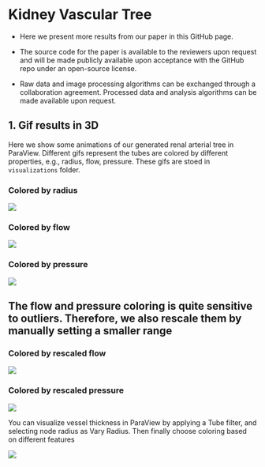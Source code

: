 # Kidney Vascular Tree

* Here we present more results from our paper in this GitHub page.

* The source code for the paper is available to the reviewers upon request and will be made publicly available upon acceptance with the GitHub repo under an open-source license. 

* Raw data and image processing algorithms can be exchanged through a collaboration agreement. 
Processed data and analysis algorithms can be made available upon request.

##  1. Gif results in 3D
Here we show some animations of our generated renal arterial tree in ParaView. 
Different gifs represent the tubes are colored by different properties, e.g., radius, flow, pressure.
These gifs are stoed in ```visualizations``` folder.

### Colored by radius
 ![](visualizations/radius1.gif) 
### Colored by flow
 ![](visualizations/flow.gif) 
### Colored by pressure
 ![](visualizations/pressure.gif) 

## The flow and pressure coloring is quite sensitive to outliers. Therefore, we also rescale them by manually setting a smaller range 
### Colored by rescaled flow
 ![](visualizations/flow_rescaled.gif) 
### Colored by rescaled pressure
 ![](visualizations/pressure_rescaled.gif) 


[//]: # (<img src="visualizations/pressure.gif" width=30% height=50%>)

[//]: # (<img src="visualizations/pressure.gif" width=30% height=50%>)

[//]: # (<p float="center">)

[//]: # (  <img src="visualizations/radius.gif" width="40%" />)

[//]: # (  <img src="visualizations/radius.gif" width="40%" /> )

[//]: # (</p>)


You can visualize vessel thickness in ParaView by applying a Tube filter, and selecting node radius as Vary Radius.
Then finally choose coloring based on different features

![](plots/paraview_tube.png)

